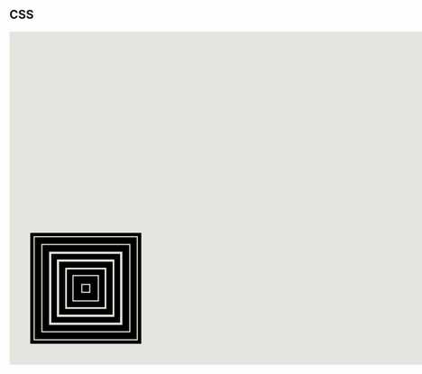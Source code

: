 <DOCTYPE html>
<html>
<head>
<meta name="viewport" content="width=device-width, initial-scale=1">
<style>
.rectangle {
  height: 590.76923076923px;
  width: 800px;
  position: absolute;
  z-index: 0;
  background-color: #E4E5DE;
}
.square {
  height: 196.923076923px;
  width: 196.923076923px;
  position: absolute;
  z-index: 0;
  background-color: black;
  transform: translate(36.864px,356.982153846px)
}
.square2 {
  height: 185.107692308px;
  width: 185.107692308px;
  position: absolute;
  z-index: 0;
  background-color: #E4E5DE;
  transform: translate(42.7748430769px,362.886695385px);
}
.square3 {
  height: 181.169230769px;
  width: 181.169230769px;
  position: absolute;
  z-index: 0;
  background-color: black;
  transform: translate(44.7409230769px,364.859076923px);
}
.square4 {
  height: 157.538461539px;
  width: 157.538461539px;
  position: absolute;
  z-index: 0;
  background-color: #E4E5DE;
  transform: translate(56.5563076923px,376.674461539px);
}
.square5 {
  height: 153.6px;
  width: 153.6px;
  position: absolute;
  z-index: 0;
  background-color: black;
  transform: translate(58.5286892308px,378.640541539px);
}
.square6 {
  height: 129.969230769px;
  width: 129.969230769px;
  position: absolute;
  z-index: 0;
  background-color: #E4E5DE;
  transform: translate(70.3440738462px,390.455926154px);
}
.square7 {
  height: 122.092307692px;
  width: 122.092307692px;
  position: absolute;
  z-index: 0;
  background-color: black;
  transform: translate(74.2825353846px,394.394387692px);
}
.square8 {
  height: 102.4px;
  width: 102.4px;
  position: absolute;
  z-index: 0;
  background-color: #E4E5DE;
  transform: translate(84.13184px,404.237390769px);
}
.square9 {
  height: 94.5230769231px;
  width: 94.5230769231px;
  position: absolute;
  z-index: 0;
  background-color: black;
  transform: translate(88.0703015385px,408.175852308px);
}
.square10 {
  height: 72.8615384616px;
  width: 72.8615384616px;
  position: absolute;
  z-index: 0;
  background-color: #E4E5DE;
  transform: translate(98.9026461539px,419.005046154px);
}
.square11 {
  height: 66.9538461539px;
  width: 66.9538461539px;
  position: absolute;
  z-index: 0;
  background-color: black;
  transform: translate(101.858067692px,421.957316923px);
}
.square12 {
  height: 47.2615384616px;
  width: 47.2615384616px;
  position: absolute;
  z-index: 0;
  background-color: #E4E5DE;
  transform: translate(111.707372308px,431.80032px);
}
.square13 {
  height: 43.3230769231px;
  width: 43.3230769231px;
  position: absolute;
  z-index: 0;
  background-color: black;
  transform: translate(113.673452308px,433.772701539px);
}
.square14 {
  height: 15.7538461539px;
  width: 15.7538461539px;
  position: absolute;
  z-index: 0;
  background-color: #E4E5DE;
  transform: translate(127.461218462px,447.554166154px);
}
.square15 {
  height: 11.8153846154px;
  width: 11.8153846154px;
  position: absolute;
  z-index: 0;
  background-color: black;
  transform: translate(129.4336px,449.520246154px);
}

</style>
</head>
<body>

<h2>CSS</h2>
<div class="rectangle"></div>
<div class="square"></div>
<div class="square2"></div>
<div class="square3"></div>
<div class="square4"></div>
<div class="square5"></div>
<div class="square6"></div>
<div class="square7"></div>
<div class="square8"></div>
<div class="square9"></div>
<div class="square10"></div>
<div class="square11"></div>
<div class="square12"></div>
<div class="square13"></div>
<div class="square14"></div>
<div class="square15"></div>
<h3>Conspiracy</h3>
<p>My ‘inspiration’ painting is Frank Stella’s “<a href="https://www.caviar20.com/products/frank-stella-conspiracy-lithograph-1971">Conspiracy</a>” Lithograph. The viewer is seeing a series of concentric black squares on a beige background, with small lines of beige in between each square. The background is much more extensive than the squares, which are situated in the top right corner, leaving a vast amount of the painting being just pure beige.
</p>
<a href="https://gavin-casey.github.io/index.html/">Index</a>
</body>
</html>
